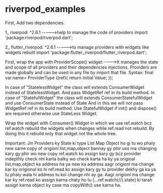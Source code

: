 # riverpod_examples

First, Add two dependencies.

1_  riverpod: ^2.6.1                      ----->help to manage the code of providers
import 'package:riverpod/riverpod.dart';

2_  flutter_riverpod: ^2.6.1              ----->to manage providers with widgets like widgets rebuilt
import 'package:flutter_riverpod/flutter_riverpod.dart';


First, wrap the app with ProviderScope() widget.---->It manages the state and scope of all providers 
and their dependencies injections.
Providers are made globally and can be used in any file by import that file.
Syntax:
      final var.name= ProviderType<stateType> ((ref){
               return Initial Value;
      });

In case of "StatelessWidget" the class will extends ConsumerWidget instead of StatelessWidget.
And pass WidgetRef ref in its build method.
In case of "StatefulWidget"  the class will extends ConsumerStatefulWidget and use ConsumerState instead of State
And in this we will not pass WidgetRef ref in its build method.
Use StatefulWidget if init() and dispose() are required otherwise use StateLess Widget.

Wrap the widget with Consumer() Widget in which we use ref.watch bcz ref.watch rebuild the widgets when changes
while ref.read not rebuild. By doing this it rebuild only that widget not the whole tree.

Important:
         Jin Providers ky State ki type 
List      Map       Object
ho gi tu wo phaly new same copy of origionl list,map,object bannay gy phir uss ma changing kary gy phir
wo new copy ref.watch ko assign kary gy bcz provider indepthly check nhi karta balky wo check karta ha
ky ya origioal list,map,object ka address ha ya new ka address aagr origionl ma change kar ky origional 
ko hi ref.read ko assign kary gy tu provider dekhy ga ka ya tu phaly wala hi address tu koi change nhi ay ga.
Aagr origionl ma change kar ky ref.read ko assign karna chaty ho tu [...ref.watch(//).state] ki tarah assign
karna object ky case ma copyWith() use karna ha.